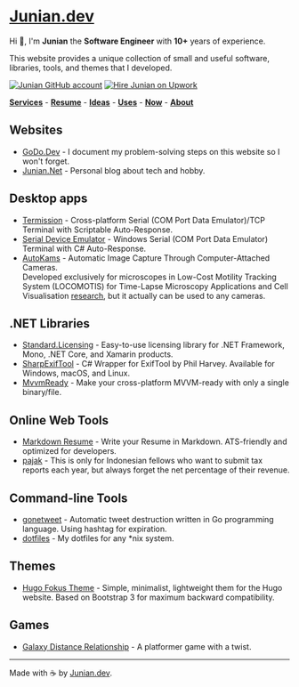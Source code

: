# [Junian.dev](/)

Hi 👋, I'm **Junian** the **Software Engineer** with **10+** years of experience.

This website provides a unique collection of small and useful software, libraries, tools, and themes that I developed.

[![Junian GitHub account](https://img.shields.io/badge/github-%23121011.svg?style=for-the-badge&logo=github&logoColor=white "Junian GitHub Account")](https://github.com/junian)
[![Hire Junian on Upwork](https://img.shields.io/badge/UpWork-14a800?style=for-the-badge&logo=upwork&logoColor=white "Hire Junian on Upwork")](https://www.junian.dev/upwork/)

**[Services](./services/)** - **[Resume](./resume/)** - **[Ideas](./ideas/)** - **[Uses](./uses/)** - **[Now](./now/)** - **[About](./about/)**

## Websites

- [GoDo.Dev](https://www.godo.dev/) - I document my problem-solving steps on this website so I won't forget.
- [Junian.Net](https://www.junian.net/) - Personal blog about tech and hobby.
  
## Desktop apps
- [Termission](./termission/) - Cross-platform Serial (COM Port Data Emulator)/TCP Terminal with Scriptable Auto-Response.
- [Serial Device Emulator](./serial-device-emulator/) - Windows Serial (COM Port Data Emulator) Terminal with C# Auto-Response.
- [AutoKams](./AutoKams/) - Automatic Image Capture Through Computer-Attached Cameras.<br />
  Developed exclusively for microscopes in Low-Cost Motility Tracking System (LOCOMOTIS) for Time-Lapse Microscopy Applications and Cell Visualisation [research](https://journals.plos.org/plosone/article?id=10.1371/journal.pone.0103547), but it actually can be used to any cameras.

## .NET Libraries

- [Standard.Licensing](./Standard.Licensing/) - Easy-to-use licensing library for .NET Framework, Mono, .NET Core, and Xamarin products.
- [SharpExifTool](./SharpExifTool/) - C# Wrapper for ExifTool by Phil Harvey. Available for Windows, macOS, and Linux.
- [MvvmReady](./mvvmready/) - Make your cross-platform MVVM-ready with only a single binary/file.

## Online Web Tools

- [Markdown Resume](./markdown-resume/) - Write your Resume in Markdown. ATS-friendly and optimized for developers.
- [pajak](./pajak/) - This is only for Indonesian fellows who want to submit tax reports each year, but always forget the net percentage of their revenue.

## Command-line Tools

- [gonetweet](./gonetweet/) - Automatic tweet destruction written in Go programming language. Using hashtag for expiration.
- [dotfiles](./dotfiles/) - My dotfiles for any *nix system.

## Themes

- [Hugo Fokus Theme](./hugo-fokus/) - Simple, minimalist, lightweight them for the Hugo website. Based on Bootstrap 3 for maximum backward compatibility.

## Games

- [Galaxy Distance Relationship](./ggj14-gdr/) - A platformer game with a twist.

---

Made with ☕ by [Junian.dev](https://www.junian.dev).
